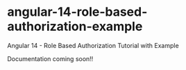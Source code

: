 # angular-14-role-based-authorization-example

Angular 14 - Role Based Authorization Tutorial with Example

Documentation coming soon!!